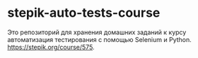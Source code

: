 # stepik-auto-tests-course
Это репозиторий для хранения домашних заданий к курсу автоматизация тестирования с помощью Selenium и Python. https://stepik.org/course/575.
